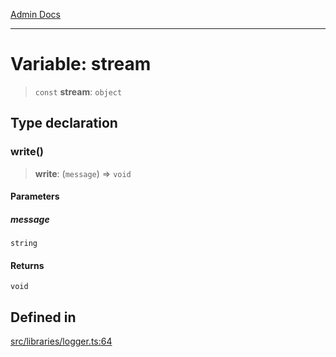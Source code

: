 [Admin Docs](/)

***

# Variable: stream

> `const` **stream**: `object`

## Type declaration

### write()

> **write**: (`message`) => `void`

#### Parameters

##### message

`string`

#### Returns

`void`

## Defined in

[src/libraries/logger.ts:64](https://github.com/Suyash878/talawa-api/blob/cfd688207611ba245c99edd8dbaccb2cdbf6a043/src/libraries/logger.ts#L64)
